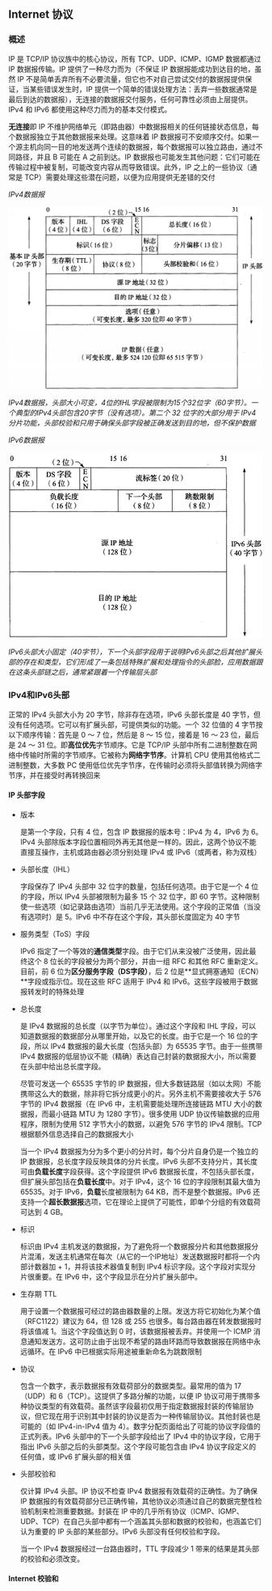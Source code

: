 ## Internet 协议

### 概述

IP 是 TCP/IP 协议族中的核心协议，所有 TCP、UDP、ICMP、IGMP 数据都通过 IP 数据报传输。IP 提供了一种尽力而为（不保证 IP 数据报能成功到达目的地，虽然 IP 不是简单丢弃所有不必要流量，但它也不对自己尝试交付的数据报提供保证，当某些错误发生时，IP 提供一个简单的错误处理方法：丢弃一些数据通常是最后到达的数据报），无连接的数据报交付服务，任何可靠性必须由上层提供。IPv4 和 IPv6 都使用这种尽力而为的基本交付模式。

**无连接**即 IP 不维护网络单元（即路由器）中数据报相关的任何链接状态信息，每个数据报独立于其他数据报来处理。这意味着 IP 数据报可不安顺序交付。如果一个源主机向同一目的地发送两个连续的数据报，每个数据报可以独立路由，通过不同路径，并且 B 可能在 A 之前到达。IP 数据报也可能发生其他问题：它们可能在传输过程中被复制，可能改变内容从而导致错误。此外，IP 之上的一些协议（通常是 TCP）需要处理这些潜在问题，以便为应用提供无差错的交付

*IPv4数据报*

![](./Images/IPv4数据报.png)

*IPv4数据报，头部大小可变，4位的IHL字段被限制为15个32位字（60字节）。一个典型的IPv4头部包含20字节（没有选项）。第二个 32 位字的大部分用于 IPv4 分片功能，头部校验和只用于确保头部字段被正确发送到目的地，但不保护数据*

*IPv6数据报*

![](./Images/IPv6数据报.png)

*IPv6头部大小固定（40字节），下一个头部字段用于说明IPv6头部之后其他扩展头部的存在和类型，它们形成了一条包括特殊扩展和处理指令的头部脸，应用数据跟在这条头部链之后，通常紧跟着一个传输层头部*

### IPv4和IPv6头部

正常的 IPv4 头部大小为 20 字节，除非存在选项，IPv6 头部长度是 40 字节，但没有任何选项。它可以有扩展头部，可提供类似的功能。一个 32 位值的 4 字节按以下顺序传输：首先是 0 ～ 7 位，然后是 8 ～ 15 位，接着是 16 ～ 23 位，最后是 24 ～ 31 位。即**高位优先**字节顺序。它是 TCP/IP 头部中所有二进制整数在网络中传输时所需的字节顺序。它被称为**网络字节序**。计算机 CPU 使用其他格式二进制整数，大多数 PC 使用低位优先字节序，在传输时必须将头部值转换为网络字节序，并在接受时再转换回来

#### IP 头部字段

* 版本

  是第一个字段，只有 4 位，包含 IP 数据报的版本号：IPv4 为 4，IPv6 为 6。IPv4 头部除版本字段位置相同外再无其他是一样的。因此，这两个协议不能直接互操作，主机或路由器必须分别处理 IPv4 或 IPv6（或两者，称为双栈）

* 头部长度（IHL）

  字段保存了 IPv4 头部中 32 位字的数量，包括任何选项。由于它是一个 4 位的字段，所以 IPv4 头部被限制为最多 15 个 32 位字，即 60 字节。这种限制使一些选项（如记录路由选项）当前几乎无法使用。这个字段的正常值（当没有选项时）是 5。IPv6 中不存在这个字段，其头部长度固定为 40 字节

* 服务类型（ToS）字段

  IPv6 指定了一个等效的**通信类型**字段。由于它们从来没被广泛使用，因此最终这个 8 位长的字段被分为两个部分，并由一组 RFC 和其他 RFC 重新定义。目前，前 6 位为**区分服务字段（DS字段）**，后 2 位是**显式拥塞通知（ECN）**字段或指示位。现在这些 RFC 适用于 IPv4 和 IPv6。这些字段被用于数据报转发时的特殊处理

* 总长度

  是 IPv4 数据报的总长度（以字节为单位）。通过这个字段和 IHL 字段，可以知道数据报的数据部分从哪里开始，以及它的长度。由于它是一个 16 位的字段，所以 IPv4 数据报的最大长度（包括头部）为 65535 字节。由于一些携带 IPv4 数据报的低层协议不能（精确）表达自己封装的数据报大小，所以需要在头部中给出总长度字段。

  尽管可发送一个 65535 字节的 IP 数据报，但大多数链路层（如以太网）不能携带这么大的数据，除非将它拆分成更小的片。另外主机不需要接收大于 576 字节的 IPv4 数据报（在 IPv6 中，主机需要能处理所连接链路 MTU 大小的数据报，而最小链路 MTU 为 1280 字节）。很多使用 UDP 协议传输数据的应用程序，限制为使用 512 字节大小的数据，以避免 576 字节的 IPv4 限制。TCP 根据额外信息选择自己的数据报大小

  当一个 IPv4 数据报为分为多个更小的分片时，每个分片自身仍是一个独立的 IP 数据报，总长度字段反映具体的分片长度。IPv6 头部不支持分片，其长度可由**负载长度**字段获得。这个字段提供 IPv6 数据报长度，不包括头部长度，但扩展头部包括在**负载长度**中。对于 IPv4，这个 16 位的字段限制其最大值为 65535。对于 IPv6，**负载**长度被限制为 64 KB，而不是整个数据报。IPv6 还支持一个**超长数据报**选项，它在理论上提供了可能性，即单个分组的有效载荷可达到 4 GB。

* 标识

  标识由 IPv4 主机发送的数据报，为了避免将一个数据报分片和其他数据报分片混淆，发送主机通常在每次（从它的一个IP地址）发送数据报时都将一个内部计数器加 + 1，并将该技术器值复制到 IPv4 标识字段。这个字段对实现分片很重要。在 IPv6 中，这个字段显示在分片扩展头部中。

* 生存期 TTL

  用于设置一个数据报可经过的路由器数量的上限。发送方将它初始化为某个值（RFC1122）建议为 64，但 128 或 255 也很多。每台路由器在转发数据报时将该值减 1。当这个字段值达到 0 时，该数据报被丢弃。并使用一个 ICMP 消息通知发送方。这可防止由于出现不希望的路由环路而导致数据报在网络中永远循环。在 IPv6 中已根据实际用途被重新命名为跳数限制

* 协议

  包含一个数字，表示数据报有效载荷部分的数据类型。最常用的值为 17（UDP）和 6（TCP）。这提供了多路分解的功能，以便 IP 协议可用于携带多种协议类型的有效载荷。虽然该字段最初仅用于指定数据报封装的传输层协议，但它现在用于识别其中封装的协议是否为一种传输层协议。其他封装也是可能的（如 IPv4-in-IPv4 值为 4）。数字分配页面给出了可能的协议字段值的正式列表。IPv6 头部中的下一个头部字段给出了 IPv4 中的协议字段，它用于指出 IPv6 头部之后的头部类型。这个字段可能包含由 IPv4 协议字段定义的任何值，或 IPv6 扩展头部的相关值

* 头部校验和

  仅计算 IPv4 头部。IP 协议不检查 IPv4 数据报有效载荷的正确性。为了确保 IP 数据报的有效载荷部分已正确传输，其他协议必须通过自己的数据完整性检验机制来检测重要数据。封装在 IP 中的几乎所有协议（ICMP、IGMP、UDP、TCP）在自己头部中都有一个涵盖其头部和数据的校验和，也涵盖它们认为重要的 IP 头部的某些部分。IPv6 头部没有任何校验和字段。

  当一个 IPv4 数据报经过一台路由器时，TTL 字段减少 1 带来的结果是其头部的校验和必须改变。

#### Internet 校验和